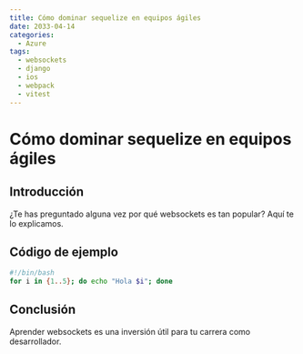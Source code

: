 ```yaml
---
title: Cómo dominar sequelize en equipos ágiles
date: 2033-04-14
categories:
  - Azure
tags:
  - websockets
  - django
  - ios
  - webpack
  - vitest
---
```


# Cómo dominar sequelize en equipos ágiles

## Introducción

¿Te has preguntado alguna vez por qué websockets es tan popular? Aquí te lo explicamos.

## Código de ejemplo

```bash
#!/bin/bash
for i in {1..5}; do echo "Hola $i"; done
```

## Conclusión

Aprender websockets es una inversión útil para tu carrera como desarrollador.